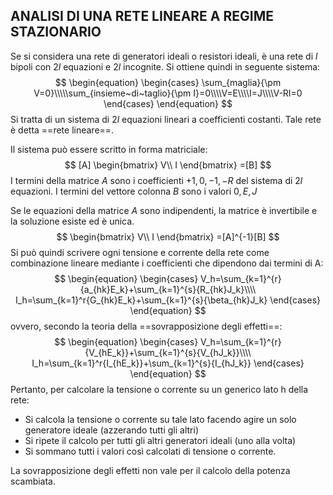 ## ANALISI DI UNA RETE LINEARE A REGIME STAZIONARIO
Se si considera una rete di generatori ideali o resistori ideali, è una rete di $l$ bipoli con $2l$ equazioni e $2l$ incognite.
Si ottiene quindi in seguente sistema:
$$
\begin{equation}
\begin{cases}
	\sum_{maglia}{\pm V=0}\\\\\sum_{insieme~di~taglio}{\pm I}=0\\\\V=E\\\\I=J\\\\V-RI=0
\end{cases}
\end{equation}
$$
Si tratta di un sistema di $2l$ equazioni lineari a coefficienti costanti.
Tale rete è detta ==rete lineare==.

Il sistema può essere scritto in forma matriciale:
$$
[A]
\begin{bmatrix}
V\\
I
\end{bmatrix}
=[B]
$$
I termini della matrice $A$ sono i coefficienti $+1,0,-1,-R$ del sistema di $2l$ equazioni.
I termini del vettore colonna $B$ sono i valori $0,E,J$

Se le equazioni della matrice $A$ sono indipendenti, la matrice è invertibile e la soluzione esiste ed è unica.
$$
\begin{bmatrix}
V\\
I
\end{bmatrix}
=[A]^{-1}[B]
$$
Si può quindi scrivere ogni tensione e corrente della rete come combinazione lineare mediante i coefficienti che dipendono dai termini di A:
$$
\begin{equation}
\begin{cases}
	V_h=\sum_{k=1}^{r}{a_{hk}E_k}+\sum_{k=1}^{s}{R_{hk}J_k}\\\\
	I_h=\sum_{k=1}^r{G_{hk}E_k}+\sum_{k=1}^{s}{\beta_{hk}J_k}
\end{cases}
\end{equation}
$$
ovvero, secondo la teoria della ==sovrapposizione degli effetti==:
$$
\begin{equation}
\begin{cases}
	V_h=\sum_{k=1}^{r}{V_{hE_k}}+\sum_{k=1}^{s}{V_{hJ_k}}\\\\
	I_h=\sum_{k=1}^r{I_{hE_k}}+\sum_{k=1}^{s}{I_{hJ_k}}
\end{cases}
\end{equation}
$$
Pertanto, per calcolare la tensione o corrente su un generico lato h della rete:
- Si calcola la tensione o corrente su tale lato facendo agire un solo generatore ideale (azzerando tutti gli altri)
- Si ripete il calcolo per tutti gli altri generatori ideali (uno alla volta)
- Si sommano tutti i valori così calcolati di tensione o corrente.

La sovrapposizione degli effetti non vale per il calcolo della potenza scambiata.